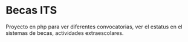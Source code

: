 # Becas ITS
Proyecto en php para ver diferentes convocatorias, ver el estatus en el sistemas de becas, actividades extraescolares.
